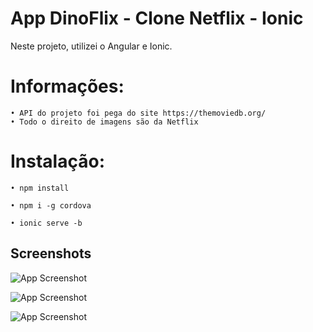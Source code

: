 
# App DinoFlix - Clone Netflix - Ionic

Neste projeto, utilizei o Angular e Ionic.

# Informações:

    • API do projeto foi pega do site https://themoviedb.org/
    • Todo o direito de imagens são da Netflix


# Instalação:

    • npm install
    
    • npm i -g cordova

    • ionic serve -b


    
## Screenshots

![App Screenshot](https://i.imgur.com/kJcTHFa.png)

![App Screenshot](https://i.imgur.com/vbIKGwv.png)

![App Screenshot](https://i.imgur.com/ZOgiJbf.png)

